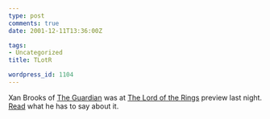 ```yaml
---
type: post
comments: true
date: 2001-12-11T13:36:00Z

tags:
- Uncategorized
title: TLotR

wordpress_id: 1104
---
```


Xan Brooks of [The Guardian](http://www.guardian.co.uk) was at [The Lord of the Rings](http://www.lordoftherings.net/index_flat.html) preview last night. [Read](http://film.guardian.co.uk/lordoftherings/news/0,11016,616644,00.html) what he has to say about it. 
